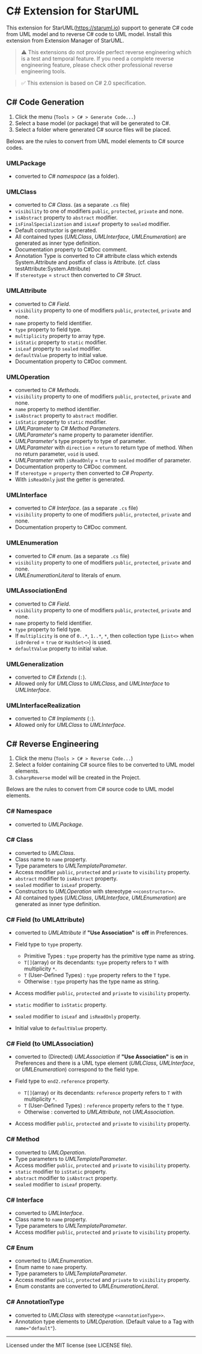 # C# Extension for StarUML

This extension for StarUML(https://staruml.io) support to generate C# code from UML model and to reverse C# code to UML model. Install this extension from Extension Manager of StarUML.

> :warning: This extensions do not provide perfect reverse engineering which is a test and temporal feature. If you need a complete reverse engineering feature, please check other professional reverse engineering tools.

> :white_check_mark: This extension is based on C# 2.0 specification.

## C# Code Generation

1. Click the menu (`Tools > C# > Generate Code...`)
2. Select a base model (or package) that will be generated to C#.
3. Select a folder where generated C# source files will be placed.

Belows are the rules to convert from UML model elements to C# source codes.

### UMLPackage

- converted to _C# namespace_ (as a folder).

### UMLClass

- converted to _C# Class_. (as a separate `.cs` file)
- `visibility` to one of modifiers `public`, `protected`, `private` and none.
- `isAbstract` property to `abstract` modifier.
- `isFinalSpecialization` and `isLeaf` property to `sealed` modifier.
- Default constructor is generated.
- All contained types (_UMLClass_, _UMLInterface_, _UMLEnumeration_) are generated as inner type definition.
- Documentation property to C#Doc comment.
- Annotation Type is converted to C# attribute class which extends System.Attribute and postfix of class is Attribute.
  (cf. class testAttribute:System.Attribute)
- If `stereotype` = `struct` then converted to _C# Struct_.

### UMLAttribute

- converted to _C# Field_.
- `visibility` property to one of modifiers `public`, `protected`, `private` and none.
- `name` property to field identifier.
- `type` property to field type.
- `multiplicity` property to array type.
- `isStatic` property to `static` modifier.
- `isLeaf` property to `sealed` modifier.
- `defaultValue` property to initial value.
- Documentation property to C#Doc comment.

### UMLOperation

- converted to _C# Methods_.
- `visibility` property to one of modifiers `public`, `protected`, `private` and none.
- `name` property to method identifier.
- `isAbstract` property to `abstract` modifier.
- `isStatic` property to `static` modifier.
- _UMLParameter_ to _C# Method Parameters_.
- _UMLParameter_'s name property to parameter identifier.
- _UMLParameter_'s type property to type of parameter.
- _UMLParameter_ with `direction` = `return` to return type of method. When no return parameter, `void` is used.
- _UMLParameter_ with `isReadOnly` = `true` to `sealed` modifier of parameter.
- Documentation property to C#Doc comment.
- If `stereotype` = `property` then converted to _C# Property_.
- With `isReadOnly` just the getter is generated.

### UMLInterface

- converted to _C# Interface_. (as a separate `.cs` file)
- `visibility` property to one of modifiers `public`, `protected`, `private` and none.
- Documentation property to C#Doc comment.

### UMLEnumeration

- converted to _C# enum_. (as a separate `.cs` file)
- `visibility` property to one of modifiers `public`, `protected`, `private` and none.
- _UMLEnumerationLiteral_ to literals of enum.

### UMLAssociationEnd

- converted to _C# Field_.
- `visibility` property to one of modifiers `public`, `protected`, `private` and none.
- `name` property to field identifier.
- `type` property to field type.
- If `multiplicity` is one of `0..*`, `1..*`, `*`, then collection type (`List<>` when `isOrdered` = `true` or `HashSet<>`) is used.
- `defaultValue` property to initial value.

### UMLGeneralization

- converted to _C# Extends_ (`:`).
- Allowed only for _UMLClass_ to _UMLClass_, and _UMLInterface_ to _UMLInterface_.

### UMLInterfaceRealization

- converted to _C# Implements_ (`:`).
- Allowed only for _UMLClass_ to _UMLInterface_.

## C# Reverse Engineering

1. Click the menu (`Tools > C# > Reverse Code...`)
2. Select a folder containing C# source files to be converted to UML model elements.
3. `CsharpReverse` model will be created in the Project.

Belows are the rules to convert from C# source code to UML model elements.

### C# Namespace

- converted to _UMLPackage_.

### C# Class

- converted to _UMLClass_.
- Class name to `name` property.
- Type parameters to _UMLTemplateParameter_.
- Access modifier `public`, `protected` and `private` to `visibility` property.
- `abstract` modifier to `isAbstract` property.
- `sealed` modifier to `isLeaf` property.
- Constructors to _UMLOperation_ with stereotype `<<constructor>>`.
- All contained types (_UMLClass_, _UMLInterface_, _UMLEnumeration_) are generated as inner type definition.

### C# Field (to UMLAttribute)

- converted to _UMLAttribute_ if **"Use Association"** is **off** in Preferences.
- Field type to `type` property.

  - Primitive Types : `type` property has the primitive type name as string.
  - `T[]`(array) or its decendants: `type` property refers to `T` with multiplicity `*`.
  - `T` (User-Defined Types) : `type` property refers to the `T` type.
  - Otherwise : `type` property has the type name as string.

- Access modifier `public`, `protected` and `private` to `visibility` property.
- `static` modifier to `isStatic` property.
- `sealed` modifier to `isLeaf` and `isReadOnly` property.
- Initial value to `defaultValue` property.

### C# Field (to UMLAssociation)

- converted to (Directed) _UMLAssociation_ if **"Use Association"** is **on** in Preferences and there is a UML type element (_UMLClass_, _UMLInterface_, or _UMLEnumeration_) correspond to the field type.
- Field type to `end2.reference` property.

  - `T[]`(array) or its decendants: `reference` property refers to `T` with multiplicity `*`.
  - `T` (User-Defined Types) : `reference` property refers to the `T` type.
  - Otherwise : converted to _UMLAttribute_, not _UMLAssociation_.

- Access modifier `public`, `protected` and `private` to `visibility` property.

### C# Method

- converted to _UMLOperation_.
- Type parameters to _UMLTemplateParameter_.
- Access modifier `public`, `protected` and `private` to `visibility` property.
- `static` modifier to `isStatic` property.
- `abstract` modifier to `isAbstract` property.
- `sealed` modifier to `isLeaf` property.

### C# Interface

- converted to _UMLInterface_.
- Class name to `name` property.
- Type parameters to _UMLTemplateParameter_.
- Access modifier `public`, `protected` and `private` to `visibility` property.

### C# Enum

- converted to _UMLEnumeration_.
- Enum name to `name` property.
- Type parameters to _UMLTemplateParameter_.
- Access modifier `public`, `protected` and `private` to `visibility` property.
- Enum constants are converted to _UMLEnumerationLiteral_.

### C# AnnotationType

- converted to _UMLClass_ with stereotype `<<annotationType>>`.
- Annotation type elements to _UMLOperation_. (Default value to a Tag with `name="default"`).

---

Licensed under the MIT license (see LICENSE file).
